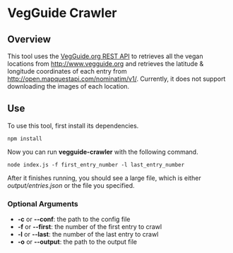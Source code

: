VegGuide Crawler
================

Overview
--------

This tool uses the [VegGuide.org REST API](https://www.vegguide.org/site/api-docs) to retrieves all the vegan 
locations from http://www.vegguide.org and retrieves the latitude & longitude coordinates of each entry from
http://open.mapquestapi.com/nominatim/v1/. Currently, it does not support downloading the images of each location.

Use
---

To use this tool, first install its dependencies.

    npm install

Now you can run **vegguide-crawler** with the following command.

    node index.js -f first_entry_number -l last_entry_number

After it finishes running, you should see a large file, which is either *output/entries.json* or the file you specified.

### Optional Arguments
* **-c** or **--conf**: the path to the config file
* **-f** or **--first**: the number of the first entry to crawl
* **-l** or **--last**: the number of the last entry to crawl
* **-o** or **--output**: the path to the output file
